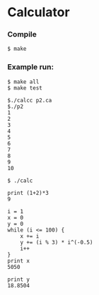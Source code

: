 # Calculator

### Compile
```sh
$ make
```

### Example run:
```
$ make all
$ make test

$./calcc p2.ca
$./p2
1
2
3
4
5
6
7
8
9
10
```

```
$ ./calc

print (1+2)*3
9

i = 1
x = 0
y = 0
while (i <= 100) {
	x += i
    y += (i % 3) * i^(-0.5)
    i++
}
print x
5050

print y
18.8504
```
